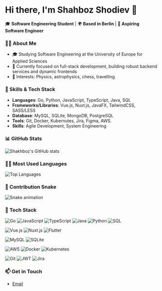 # Hi there, I'm Shahboz Shodiev 👋

🎓 **Software Engineering Student** | 🌍 **Based in Berlin** | 🚀 **Aspiring Software Engineer**

### 👨‍💻 About Me
- 🎓 Studying Software Engineering at the University of Europe for Applied Sciences
- 💼 Currently focused on full-stack development, building robust backend services and dynamic frontends
- 🌟 Interests: Physics, astrophysics, chess, travelling.

### 🔧 Skills & Tech Stack
- **Languages**: Go, Python, JavaScript, TypeScript, Java, SQL
- **Frameworks/Libraries**: Vue.js, Nuxt.js, JavaFX, TailwindCSS, SASS/LESS
- **Database**: MySQL, SQLite, MongoDB, PostgreSQL
- **Tools**: Git, Docker, Kubernutes, Jira, Figma, AWS.
- **Skills**: Agile Development, System Engineering

### 📊 GitHub Stats
![Shakhboz's GitHub stats](https://github-readme-stats.vercel.app/api?username=Shakhboz06&show_icons=true&theme=radical)

### 🧑‍💻 Most Used Languages
![Top Languages](https://github-readme-stats.vercel.app/api/top-langs/?username=Shakhboz06&layout=compact&theme=radical)

### 🐍 Contribution Snake
![Snake animation](https://github.com/Shakhboz06/Shakhboz06/blob/master/github-contribution-grid-snake.svg)


### 🧰 Tech Stack

![Go](https://img.shields.io/badge/Go-%2300ADD8.svg?style=for-the-badge&logo=go&logoColor=white)
![JavaScript](https://img.shields.io/badge/JavaScript-%23F7DF1E.svg?style=for-the-badge&logo=javascript&logoColor=black)
![TypeScript](https://img.shields.io/badge/TypeScript-%23007ACC.svg?style=for-the-badge&logo=typescript&logoColor=white)
![Java](https://img.shields.io/badge/Java-%23ED8B00.svg?style=for-the-badge&logo=java&logoColor=white)
![Python](https://img.shields.io/badge/Python-%233776AB.svg?style=for-the-badge&logo=python&logoColor=white)
![SQL](https://img.shields.io/badge/SQL-%234479A1.svg?style=for-the-badge&logo=database&logoColor=white)

![Vue.js](https://img.shields.io/badge/Vue.js-%234FC08D.svg?style=for-the-badge&logo=vue.js&logoColor=white)
![Nuxt.js](https://img.shields.io/badge/Nuxt.js-%2300C58E.svg?style=for-the-badge&logo=nuxtdotjs&logoColor=white)
![Flutter](https://img.shields.io/badge/Flutter-%2302569B.svg?style=for-the-badge&logo=flutter&logoColor=white)

![MySQL](https://img.shields.io/badge/MySQL-%234479A1.svg?style=for-the-badge&logo=mysql&logoColor=white)
![SQLite](https://img.shields.io/badge/SQLite-%23003B57.svg?style=for-the-badge&logo=sqlite&logoColor=white)

![AWS](https://img.shields.io/badge/AWS-%23FF9900.svg?style=for-the-badge&logo=amazonaws&logoColor=white)
![Docker](https://img.shields.io/badge/Docker-%230db7ed.svg?style=for-the-badge&logo=docker&logoColor=white)
![Kubernetes](https://img.shields.io/badge/Kubernetes-%23326ce5.svg?style=for-the-badge&logo=kubernetes&logoColor=white)

![Git](https://img.shields.io/badge/Git-%23F05033.svg?style=for-the-badge&logo=git&logoColor=white)
![JWT](https://img.shields.io/badge/JWT-%2300C58E.svg?style=for-the-badge&logo=jsonwebtokens&logoColor=white)
![Jira](https://img.shields.io/badge/Jira-%230052CC.svg?style=for-the-badge&logo=jira&logoColor=white)


### 📫 Get in Touch
- [Email](mailto:shakhboz.shodiev.com)
